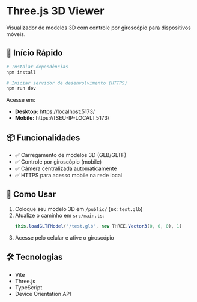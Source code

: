 # Three.js 3D Viewer

Visualizador de modelos 3D com controle por giroscópio para dispositivos móveis.

## 🚀 Início Rápido

```bash
# Instalar dependências
npm install

# Iniciar servidor de desenvolvimento (HTTPS)
npm run dev
```

Acesse em:
- **Desktop:** https://localhost:5173/
- **Mobile:** https://[SEU-IP-LOCAL]:5173/

## 📦 Funcionalidades

- ✅ Carregamento de modelos 3D (GLB/GLTF)
- ✅ Controle por giroscópio (mobile)
- ✅ Câmera centralizada automaticamente
- ✅ HTTPS para acesso mobile na rede local

## 📱 Como Usar

1. Coloque seu modelo 3D em `/public/` (ex: `test.glb`)
2. Atualize o caminho em `src/main.ts`:
   ```typescript
   this.loadGLTFModel('/test.glb', new THREE.Vector3(0, 0, 0), 1)
   ```
3. Acesse pelo celular e ative o giroscópio

## 🛠️ Tecnologias

- Vite
- Three.js
- TypeScript
- Device Orientation API
